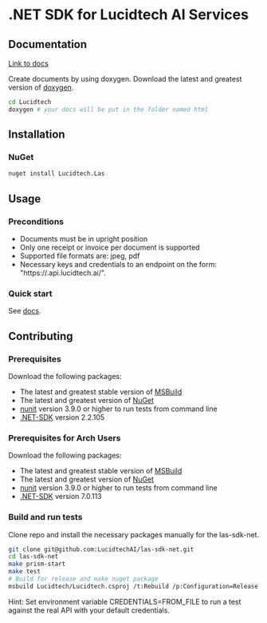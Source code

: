 # .NET SDK for Lucidtech AI Services

## Documentation

[Link to docs](https://docs.lucidtech.ai/reference/dotnet/latest)


Create documents by using doxygen.
Download the latest and greatest version of [doxygen](https://github.com/doxygen/doxygen.git).
```bash
cd Lucidtech
doxygen # your docs will be put in the folder named html

```

## Installation

### NuGet

```bash
nuget install Lucidtech.Las
```

## Usage

### Preconditions

- Documents must be in upright position
- Only one receipt or invoice per document is supported
- Supported file formats are: jpeg, pdf
- Necessary keys and credentials to an endpoint on the form: "https://<your prefix>.api.lucidtech.ai/<version>".

### Quick start
See [docs](https://docs.lucidtech.ai/getting-started/dev/net).

## Contributing

### Prerequisites
Download the following packages: 
* The latest and greatest stable version of [MSBuild](https://github.com/Microsoft/msbuild)
* The latest and greatest version of [NuGet](https://github.com/NuGet/Home)
* [nunit](http://nunit.org/download/) version 3.9.0 or higher to run tests from command line
* [.NET-SDK](https://dotnet.microsoft.com/learn/dotnet/hello-world-tutorial/install) version 2.2.105

### Prerequisites for Arch Users
Download the following packages: 
* The latest and greatest stable version of [MSBuild](https://aur.archlinux.org/packages/mono-msbuild-git)
* The latest and greatest version of [NuGet](https://aur.archlinux.org/packages/nuget3/)
* [nunit](https://aur.archlinux.org/packages/nunit3-console/) version 3.9.0 or higher to run tests from command line
* [.NET-SDK](https://wiki.archlinux.org/title/.NET) version 7.0.113


### Build and run tests
Clone repo and install the necessary packages manually for the las-sdk-net.
```bash
git clone git@github.com:LucidtechAI/las-sdk-net.git
cd las-sdk-net
make prism-start
make test
# Build for release and make nuget package
msbuild Lucidtech/Lucidtech.csproj /t:Rebuild /p:Configuration=Release
```

Hint: Set environment variable CREDENTIALS=FROM_FILE to run a test against the real API with your default credentials.
